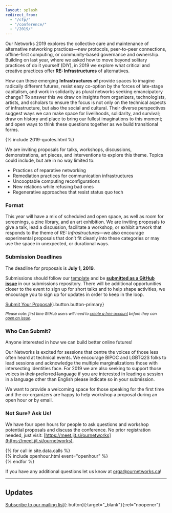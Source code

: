 ```yaml
---
layout: splash
redirect_from:
  - "/cfp/"
  - "/conference/"
  - "/2019/"
---
```


Our Networks 2019 explores the collective care and maintenance of alternative networking practices&mdash;new protocols, peer-to-peer connections, offline-first computing, or community-based governance and ownership. Building on last year, where we asked how to move beyond solitary practices of do it yourself (DIY), in 2019 we explore what critical and creative practices offer **RE: Infrastructures** of alternatives.

How can these emerging **Infrastructures of <span id="word"></span>** provide spaces to imagine<span class="word-spacer"></span>
radically different futures, resist easy co-option by the forces of late-stage capitalism, and work in solidarity as plural networks seeking emancipatory change? To answer this we draw on insights from organizers, technologists, artists, and scholars to ensure the focus is not only on the technical aspects of infrastructure, but also the social and cultural. Their diverse perspectives suggest ways we can make space for livelihoods, solidarity, and survival; draw on history and place to bring our fullest imaginations to this moment; and open ways to think these questions together as we build transitional forms.

{% include 2019-quotes.html %}

We are inviting proposals for talks, workshops, discussions, demonstrations, art pieces, and interventions to explore this theme. Topics could include, but are in no way limited to:

- Practices of reparative networking
- Remediation practices for communication infrastructures
- Uncooptable computing reconfigurations
- New relations while refusing bad ones
- Regenerative approaches that resist status quo tech

### Format

This year will have a mix of scheduled and open space, as well as room for screenings, a zine library, and an art exhibition. We are inviting proposals to give a talk, lead a discussion, facilitate a workshop, or exhibit artwork that responds to the theme of _RE: Infrastructures_—we also encourage experimental proposals that don’t fit cleanly into these categories or may use the space in unexpected, or durational ways.

### Submission Deadlines

The deadline for proposals is **July 1, 2019**.

Submissions should follow our [template](https://github.com/ournetworks/2019-submissions/blob/master/.github/ISSUE_TEMPLATE/submission.md) and be [**submitted as a GitHub issue**](https://github.com/ournetworks/2019-submissions/issues/new) in our submissions repository. There will be additional opportunities closer to the event to sign up for short talks and to help shape activities, we encourage you to sign up for updates in order to keep in the loop.

[Submit Your Proposal](https://github.com/ournetworks/2019-submissions/issues/new){:.button.button-primary}

<small>_Please note: first time GitHub users will need to [create a free account](https://github.com/join) before they can [open an issue](https://help.github.com/articles/creating-an-issue/)._</small>

### Who Can Submit?

Anyone interested in how we can build better online futures!

Our Networks is excited for sessions that centre the voices of those less often heard at technical events. We encourage BIPOC and LGBTQ2S folks to lead sessions and acknowledge the multiple marginalizations those with intersecting identities face. For 2019 we are also seeking to support those voices ~~in their preferred language~~ if you are interested in leading a session in a language other than English please indicate so in your submission.

We want to provide a welcoming space for those speaking for the first time and the co-organizers are happy to help workshop a proposal during an open hour or by email.

### Not Sure? Ask Us!

We have four open hours for people to ask questions and workshop potential proposals and discuss the conference. No prior registration needed, just visit: [https://meet.jit.si/ournetworks](https://meet.jit.si/ournetworks).

<!-- Call section -->
<section class="sections row events-grid">
  {% for call in site.data.calls %}
  <div class="five columns event">
    {% include openhour.html event="openhour" %}
  </div>
  {% endfor %}
</section>

If you have any additional questions let us know at [orga@ournetworks.ca](mailto:orga@ournetworks.ca)!

---

## Updates

[Subscribe to our mailing list](https://lists.mayfirst.org/mailman/listinfo/ournetworks){:.button}{:target="_blank"}{:rel="noopener"}

<script async src="/js/typing.js"></script>
